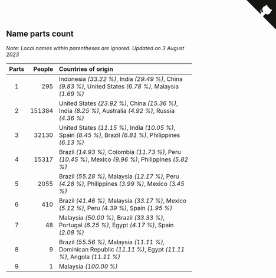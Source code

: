 ## Name parts count

*Note: Local names within parentheses are ignored.*
*Updated on  3 August 2023*

| Parts | People | Countries of origin |
| :--: | ---: | :--- |
| 1 | 295 | Indonesia *(33.22 %)*, India *(29.49 %)*, China *(9.83 %)*, United States *(6.78 %)*, Malaysia *(1.69 %)* |
| 2 | 151384 | United States *(23.92 %)*, China *(15.36 %)*, India *(8.25 %)*, Australia *(4.92 %)*, Russia *(4.36 %)* |
| 3 | 32130 | United States *(11.15 %)*, India *(10.05 %)*, Spain *(8.45 %)*, Brazil *(6.81 %)*, Philippines *(6.13 %)* |
| 4 | 15317 | Brazil *(14.93 %)*, Colombia *(11.73 %)*, Peru *(10.45 %)*, Mexico *(9.96 %)*, Philippines *(5.82 %)* |
| 5 | 2055 | Brazil *(55.28 %)*, Malaysia *(12.17 %)*, Peru *(4.28 %)*, Philippines *(3.99 %)*, Mexico *(3.45 %)* |
| 6 | 410 | Brazil *(41.46 %)*, Malaysia *(33.17 %)*, Mexico *(5.12 %)*, Peru *(4.39 %)*, Spain *(1.95 %)* |
| 7 | 48 | Malaysia *(50.00 %)*, Brazil *(33.33 %)*, Portugal *(6.25 %)*, Egypt *(4.17 %)*, Spain *(2.08 %)* |
| 8 | 9 | Brazil *(55.56 %)*, Malaysia *(11.11 %)*, Dominican Republic *(11.11 %)*, Egypt *(11.11 %)*, Angola *(11.11 %)* |
| 9 | 1 | Malaysia *(100.00 %)* |


<a href="https://github.com/JustinTimeCuber/wca_statistics" class="github-corner" aria-label="View source on Github"><svg width="80" height="80" viewBox="0 0 250 250" style="fill:#151513; color:#fff; position: absolute; top: 0; border: 0; right: 0;" aria-hidden="true"><path d="M0,0 L115,115 L130,115 L142,142 L250,250 L250,0 Z"></path><path d="M128.3,109.0 C113.8,99.7 119.0,89.6 119.0,89.6 C122.0,82.7 120.5,78.6 120.5,78.6 C119.2,72.0 123.4,76.3 123.4,76.3 C127.3,80.9 125.5,87.3 125.5,87.3 C122.9,97.6 130.6,101.9 134.4,103.2" fill="currentColor" style="transform-origin: 130px 106px;" class="octo-arm"></path><path d="M115.0,115.0 C114.9,115.1 118.7,116.5 119.8,115.4 L133.7,101.6 C136.9,99.2 139.9,98.4 142.2,98.6 C133.8,88.0 127.5,74.4 143.8,58.0 C148.5,53.4 154.0,51.2 159.7,51.0 C160.3,49.4 163.2,43.6 171.4,40.1 C171.4,40.1 176.1,42.5 178.8,56.2 C183.1,58.6 187.2,61.8 190.9,65.4 C194.5,69.0 197.7,73.2 200.1,77.6 C213.8,80.2 216.3,84.9 216.3,84.9 C212.7,93.1 206.9,96.0 205.4,96.6 C205.1,102.4 203.0,107.8 198.3,112.5 C181.9,128.9 168.3,122.5 157.7,114.1 C157.9,116.9 156.7,120.9 152.7,124.9 L141.0,136.5 C139.8,137.7 141.6,141.9 141.8,141.8 Z" fill="currentColor" class="octo-body"></path></svg></a><style>.github-corner:hover .octo-arm{animation:octocat-wave 560ms ease-in-out}@keyframes octocat-wave{0%,100%{transform:rotate(0)}20%,60%{transform:rotate(-25deg)}40%,80%{transform:rotate(10deg)}}@media (max-width:500px){.github-corner:hover .octo-arm{animation:none}.github-corner .octo-arm{animation:octocat-wave 560ms ease-in-out}}</style>
